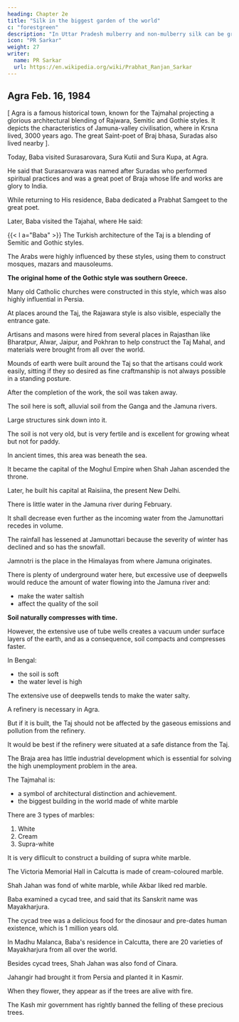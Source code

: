```yaml
---
heading: Chapter 2e
title: "Silk in the biggest garden of the world"
c: "forestgreen"
description: "In Uttar Pradesh mulberry and non-mulberry silk can be grown. It is an ideal location for the development of the silk industry since there are many weavers in the state"
icon: "PR Sarkar"
weight: 27
writer:
  name: PR Sarkar
  url: https://en.wikipedia.org/wiki/Prabhat_Ranjan_Sarkar
---
```



## Agra Feb. 16, 1984

[ Agra is a famous historical town, known for the Tajmahal projecting a glorious architectural blending of Rajwara, Semitic and Gothie styles. It depicts the characteristics of Jamuna-valley civilisation, where in Krsna lived, 3000 years ago. The great Saint-poet of Braj bhasa, Suradas also lived nearby ].

Today, Baba visited Surasarovara, Sura Kutii and Sura Kupa, at Agra.

He said that Surasarovara was named after Suradas who performed spiritual practices and was a great poet of Braja whose life and works are glory to India. 

While returning to His residence, Baba dedicated a Prabhat Samgeet to the great poet.

Later, Baba visited the Tajahal, where He said:

{{< l a="Baba" >}}
The Turkish architecture of the Taj is a blending of Semitic and Gothic styles. 

The Arabs were highly influenced by these styles, using them to construct mosques, mazars and mausoleums. 

**The original home of the Gothic style was southern Greece.** 

Many old Catholic churches were constructed in this style, which was also highly influential in Persia. 

At places around the Taj, the Rajawara style is also visible, especially the entrance gate. 

<!-- 51 -->
Artisans and masons were hired from several places in Rajasthan like Bharatpur, Alwar, Jaipur, and Pokhran to help construct the Taj Mahal, and materials were brought from all over the world. 

Mounds of earth were built around the Taj so that the artisans could work easily, sitting if they so desired as fine craftmanship is not always possible in a standing posture. 

After the completion of the work, the soil was taken away.

The soil here is soft, alluvial soil from the Ganga and the Jamuna rivers. 

Large structures sink down into it. 

The soil is not very old, but is very fertile and is excellent for growing wheat but not for paddy. 

In ancient times, this area was beneath the sea.

It became the capital of the Moghul Empire when Shah Jahan ascended the throne. 

Later, he built his capital at Raisiina, the present New Delhi.

There is little water in the Jamuna river during February.

It shall decrease even further as the incoming water from the Jamunottari recedes in volume. 

The rainfall has lessened at Jamunottari because the severity of winter has declined and so has the snowfall.

Jamnotri is the place in the Himalayas from where Jamuna originates.

There is plenty of underground water here, but excessive use of deepwells would reduce the amount of water flowing into the Jamuna river and:
- make the water saltish
- affect the quality of the soil

**Soil naturally compresses with time.** 

However, the extensive use of tube wells creates a vacuum under surface layers of the earth, and as a consequence, soil compacts and compresses faster. 

In Bengal:
- the soil is soft
- the water level is high

The extensive use of deepwells tends to make the water salty.

A refinery is necessary in Agra.

But if it is built, the Taj should not be affected by the gaseous emissions and pollution from the refinery.

It would be best if the refinery were situated at a safe distance from the Taj. 

The Braja area has little industrial development which is essential for solving the high unemployment problem in the area.

The Tajmahal is:
- a symbol of architectural distinction and achievement.
- the biggest building in the world made of white marble

<!-- 52  -->

There are 3 types of marbles:

1. White
2. Cream
3. Supra-white

It is very diflicult to construct a building of supra white marble. 

The Victoria Memorial Hall in Calcutta is made of cream-coloured marble. 

Shah Jahan was fond of white marble, while Akbar liked red marble.

Baba examined a cycad tree, and said that its Sanskrit name was Mayakharjura. 

The cycad tree was a delicious food for the dinosaur and pre-dates human existence, which is 1 million years old.

In Madhu Malanca, Baba's residence in Calcutta, there are 20 varieties of Mayakharjura from all over the world.

Besides cycad trees, Shah Jahan was also fond of Cinara. 

Jahangir had brought it from Persia and planted it in Kasmir. 

When they flower, they appear as if the trees are alive with fire. 

The Kash mir government has rightly banned the felling of these precious trees.



